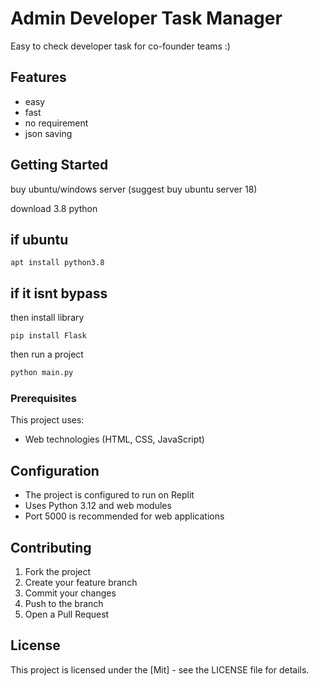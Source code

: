 
# Admin Developer Task Manager

Easy to check developer task for co-founder teams :)

## Features

- easy
- fast
- no requirement
- json saving

## Getting Started

buy ubuntu/windows server (suggest buy ubuntu server 18)

download 3.8 python
## if ubuntu
```install on ubuntu
apt install python3.8
```
## if it isnt bypass
then install library

```install library
pip install Flask
```

then run a project

```python
python main.py
```

### Prerequisites

This project uses:
- Web technologies (HTML, CSS, JavaScript)

## Configuration

- The project is configured to run on Replit
- Uses Python 3.12 and web modules
- Port 5000 is recommended for web applications

## Contributing

1. Fork the project
2. Create your feature branch
3. Commit your changes
4. Push to the branch
5. Open a Pull Request

## License

This project is licensed under the [Mit] - see the LICENSE file for details.
